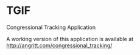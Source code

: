 # TGIF
Congressional Tracking Application

A working version of this application is available at http://angritt.com/congressional_tracking/
